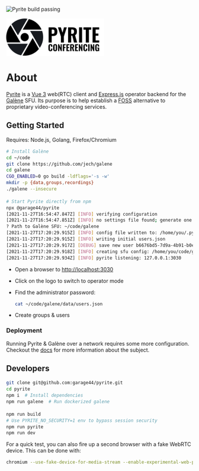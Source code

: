 ![Pyrite build passing](https://github.com/garage44/pyrite/actions/workflows/test.yml/badge.svg)
<br /><br />
<img height="100" src="./ui/public/logo-text.svg">
<br />

# About

[Pyrite](https://pyrite.video) is a [Vue 3](https://v3.vuejs.org/) web(RTC) client and
[Express.js](http://expressjs.com/) operator backend for the [Galène](https://github.com/jech/galene)
SFU. Its purpose is to help establish a [FOSS](https://en.wikipedia.org/wiki/Free_and_open-source_software)
alternative to proprietary video-conferencing services.

## Getting Started

Requires: Node.js, Golang, Firefox/Chromium

```bash
# Install Galène
cd ~/code
git clone https://github.com/jech/galene
cd galene
CGO_ENABLED=0 go build -ldflags='-s -w'
mkdir -p {data,groups,recordings}
./galene --insecure

# Start Pyrite directly from npm
npx @garage44/pyrite
[2021-11-27T16:54:47.847Z] [INFO] verifying configuration
[2021-11-27T16:54:47.851Z] [INFO] no settings file found; generate one...
? Path to Galène SFU: ~/code/galene
[2021-11-27T17:20:29.915Z] [INFO] config file written to: /home/you/.pyriterc
[2021-11-27T17:20:29.915Z] [INFO] writing initial users.json
[2021-11-27T17:20:29.917Z] [DEBUG] save new user b6676bd5-7d9a-4b91-b0e6-a8f0673d113c
[2021-11-27T17:20:29.918Z] [INFO] creating sfu config: /home/you/code/galene/data/config.json
[2021-11-27T17:20:29.934Z] [INFO] pyrite listening: 127.0.0.1:3030
```

* Open a browser to <http://localhost:3030>
* Click on the logo to switch to operator mode

* Find the administrator password:

  ```bash
  cat ~/code/galene/data/users.json
  ```

* Create groups & users

### Deployment

Running Pyrite & Galène over a network requires some more configuration.
Checkout the [docs](./docs/index.md) for more information about
the subject.

## Developers

  ```bash
  git clone git@github.com:garage44/pyrite.git
  cd pyrite
  npm i  # Install dependencies
  npm run galene  # Run dockerized galene

  npm run build
  # Use PYRITE_NO_SECURITY=1 env to bypass session security
  npm run pyrite
  npm run dev
  ```

For a quick test, you can also fire up a second browser with a fake WebRTC
device. This can be done with:

```bash
chromium --use-fake-device-for-media-stream --enable-experimental-web-platform-features --user-data-dir=/tmp/.chromium-tmp http://localhost:3030
```
